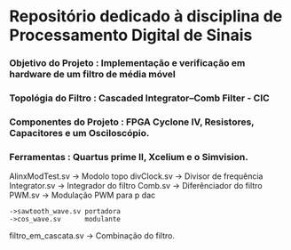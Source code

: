 # Repositório dedicado à disciplina de Processamento Digital de Sinais

### **Objetivo do Projeto**        :  Implementação e verificação em hardware de um filtro de média móvel

### **Topológia do Filtro**        :  Cascaded Integrator–Comb Filter - CIC

### **Componentes do Projeto**     :  FPGA Cyclone IV, Resistores, Capacitores e um Osciloscópio.

### **Ferramentas**                :  Quartus prime II, Xcelium e o Simvision.


AlinxModTest.sv -> Modolo topo
divClock.sv     -> Divisor de frequência
Integrator.sv   -> Integrador do filtro 
Comb.sv         -> Diferênciador do filtro
PWM.sv         -> Modulação PWM para p dac
    
    ->sawtooth_wave.sv portadora
    ->cos_wave.sv      modulante
filtro_em_cascata.sv -> Combinação do filtro.

